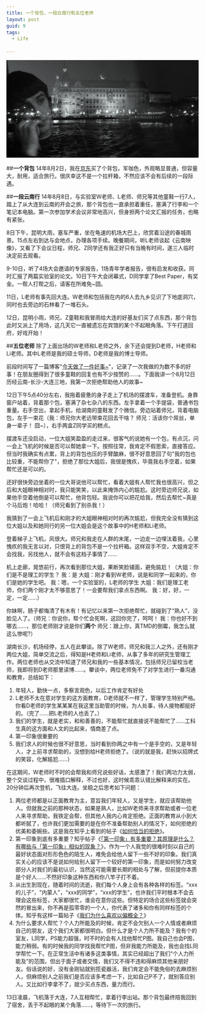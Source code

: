 ```yaml
---
title: 一个背包，一段云南行和五位老师
layout: post
guid: 9
tags:
  - Life
   
---
```

![思考](/media/files/2014/08/13/1.png)

##**一个背包**
14年8月2日，我在[京东](http://www.jd.com)买了个背包，军咖色，外观略显普通，但容量大，耐用，适合旅行。很庆幸这不是一个拉杆箱，不然应该不会有后续的一段际遇。

##**一段云南行**
14年8月8日，与实验室W老师、L老师、师兄等其他童鞋一行7人，踏上了从大连到云南的开会之旅，那个背包也一直承担着重任，塞满了行李和一个笔记本电脑。第一次参加学术会议非常地高兴，但身担两个论文汇报的任务，也略有紧张。

8日下午，昆明大雨，塞车严重，坐在龟速的机场大巴上，欣赏着沿途的春城雨景。15点左右到达与会地点，办理各项手续。晚餐期间，听L老师谈起《云南映像》，又看了下会议日程，师兄、Z同学还有我正好只有当晚有时间，遂三人临时决定前去观看。

9-10日，听了4场大会邀请的专家报告，1场青年学者报告，很有启发和收获。同时汇报了两篇实验室的论文。10日下午大会闭幕式，D同学拿了Best Paper，有奖金。一帮人打帮之后，请客在所难免~囧。

11日，L老师有事先回大连。W老师和包括我在内的6人去九乡见识了下地底洞穴，同时也去旁边的石林看了一堆石头。

12日，昆明小雨，师兄、Z童鞋和我冒雨给大连的好基友们买了点东西，那个背包此时又派上了用场，这几天它一直被遗忘在宾馆的某个不起眼角落。下午打道回府，好戏开始！

##**五位老师**
除了上面出场的W老师和L老师之外，余下还会提到D老师，H老师和Li老师。其中L老师是我的硕士导师，D老师是我的博士导师。

前段时间写了一篇博客"[今天做了一件好事~](http://yangtou.me/2014/08/05/life.html)"，记录了一次我做的为数不多的好事！在朋友圈得到了很多童鞋的回复也有不少按赞的……。下面我讲一个8月12日历经云南-长沙-大连三地，我第一次拒绝帮助他人的故事~

12日下午5点40分左右，我拖着疲惫的身子走上了机场的摆渡车，准备登机。身靠窗户站着，背着那个包，塞满了杂七杂八的东西。左手拿着一个手提袋，普通书包重量。右手空出，拿起手机，给湖南的童鞋发了个微信。旁边站着师兄，背着电脑包，左手一束花（我：师兄你大老远带束花回去干啥？ 师兄：活该你个屌丝，单身一辈子！ 囧~），右手两盒Z同学买的糕点。

摆渡车还没启动，一位大姐笑盈盈的走过来，很客气的说她有一个包，有点沉，问一会上飞机的时候是否可以帮她拿一下。按照往常，我肯定不假思索，直接答应。但当时我确实有点累，背上的背包也压的手臂酸麻，很不好意思回了句"我的包也比较重，不能帮你了"，拒绝了那位大姐后，我很是愧疚，毕竟我右手空着，如果帮忙还是可以的。

还好很快旁边坐着的一位大哥说他可以帮忙，看着大姐有人帮忙我也很高兴，但之后和大姐眼神相对时，我只能笑笑，以此来掩饰内心的尴尬。这时旁边师兄说，如果他手空着他倒是可以帮忙，他背包轻。我说你可以把花给我，然后去帮忙~真是个马后炮！哈哈！（师兄看到了别杀我！）

我猜到了一会上飞机后和刚才的大姐眼神相对时的再次尴尬，但我完全没有猜到这位大姐以及和她同行的另一位大姐会是这个故事中的H老师和Li老师。

登着梯子上飞机，风很大。师兄和我走在人群的末尾，一边走一边埋汰着我，心里愧疚的我无言以对，只恨背上的背包不是一个拉杆箱。这样双手不空，大姐肯定不会找我，另找他人，就不会有这档子事情了……

机上走廊，晃悠前行，再次看到那位大姐，果断笑脸铺面，避免尴尬！（大姐：你们是不是理工的学生？ 我：是 大姐：刚才看到W老师，说是和同学一起来的，你们是她的学生吧。 我：嗯，一个实验室的，L老师的学生 大姐：我们是理工老师，你们两个刚才太不够意思了！一会要帮我们拿点东西啊。 我：好，好，一定，一定……）

你妹啊，肠子都悔清了有木有！有记忆以来第一次拒绝帮忙，就碰到了“熟人”，没脸见人了。（师兄：你说你，帮个忙会死啊，这回你完了，呵呵！ 我：你也好不到哪去……，那位老师刚才说是你们**两个** 师兄：跟上你，真TMD的倒霉，我怎么就这么惨呢?）

湖南长沙，机场经停，五人在此攀谈。除了W老师，师兄和我三人之外，还有刚才两位大姐，简单交流之后，得知是H老师和Li老师，从事了多年的研究生管理工作。两位老师也从交流中知道了师兄和我的一些基本情况，包括师兄已留校当老师，我即将到D老师那里读博……。攀谈中，两位老师免不了对学生进行一番沟通和教育，总结如下：

1.  年轻人，勤快一点，多察言观色，以后工作肯定有好处 
2.  L老师不太在意对学生的这方面教育，D老师就不一样了，管理学生特别严格。你看D老师的学生某某某在我这里当助管的时候，为人处事，待人接物都挺好的。（完了……把L老师的人也丢了。）
3. 我们的学生，就是老实，和和善善的，不能帮忙就直接说不能帮忙了……工科生真的这方面和人文的比起来，情商差了点。
4. 第一印象很重要的
5. 我们求人的时候也很不好意思，当时看到你两之中有一个是手空的，又是年轻人，才上前寻求帮助的，没想到给H老师拒绝了。（说的就是我，赶快以招牌式的笑容，化解尴尬……）

在这期间，W老师时不时的会帮我和师兄说些好话，太感激了！我们两功力太弱，整个交谈过程中，很难插口解释，不过也好，这时候乖乖认错比解释来的实在。20分钟后再次登机，飞往大连。坐稳之后思考如下问题：

1. 两位老师都是以正面教育为主，意旨我们年轻人，又是学生，就应该帮助他人。但就我之前的那种状态，如果是熟人，比如W老师来寻求帮助或者一位老人来寻求帮助，我铁定会帮，但其他人我内心肯定拒绝。正面的教育从小到大都听腻了，也许我们更加需要的是在你不准备帮助别人的情况下，如何拒绝的优美和委婉些。这是我在知乎上看到的帖子《[如何恰当的拒绝](http://www.zhihu.com/question/20318725)》。
2. 第一印象到底有多重要？知乎帖子《[「第一印象」有多重要？其原理是什么？有哪些与「第一印象」相似的现象？](http://www.zhihu.com/question/20388433)》，作为一个人我觉的很难时刻以自己的最好状态面对形形色色的陌生人，难免会给他人留下一些不好的印象。我们真实关心的应该不是说如何给别人留下一个较好的第一印象，而是如何努力改变部分人对我们的最初认识，当然这可能需要长期的相处与了解，但前提你本质是个好人……不然好印象这种东西和你八竿子打不着。
3. 从出生到现在，随着时间的流逝，我们每个人身上会有各种各样的标签。“xxx的儿子”，"内蒙人"，“xxx的同学”，“xxx的学生”，也许我们平时根本不会去理会这些标签，大家都很忙，谁会在意你这些。但特定的场合这些标签就会突然的冒出来，你不再是孤零零的一个人，你代表了诸多和你有同样标签的个体。知乎有这样一篇帖子《[我们为什么喜欢以偏概全？](http://www.zhihu.com/question/21343379)》
4. 为什么要求人帮忙？个人力所能及的时候，肯定不会欠别人一个人情或者麻烦自己的朋友，这个我们大家都很明白。但什么才是个人力所不能及？我有个的室友，L同学，PS能力超强，时不时的会有人找他帮忙P图。我自己也会P图，能力稍弱。有的时候我的同学找我帮忙P图，但非我能力所能及，我也会找L同学帮忙一下。在正常生活中有诸多这类事情，其实已经超出了我们“个人力所能及”的范围，但出于面子或者交情，我们又不得不违和得麻烦其他亲朋好友。俗话说的好，没有金刚钻就别揽瓷器活，我们肯定会不能免俗的去麻烦别人，但麻烦别人之前我们是否应该多考虑一下，比如自己P不了，就别答应别人。又比如行李拿不了，就少买点东西，量力而行。

13日凌晨，飞机落于大连，7人互相帮忙，拿着行李出站。那个背包最终陪我回到了宿舍，丢于不起眼的某个角落……，等待下一次的旅行。









